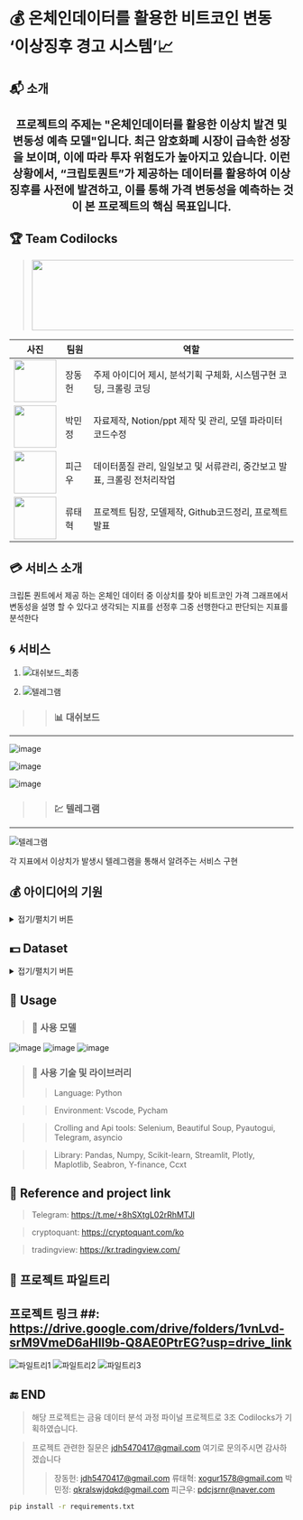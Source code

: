 # :moneybag: 온체인데이터를 활용한 비트코인 변동 ‘이상징후 경고 시스템’:chart_with_upwards_trend:

## :mailbox_with_mail: 소개
  <h1 align="center" style="font-size: 20px;"> 프로젝트의 주제는 "온체인데이터를 활용한 이상치 발견 및 변동성 예측 모델"입니다. 최근 암호화폐 시장이 급속한 성장을 보이며, 이에 따라 투자 위험도가 높아지고 있습니다. 이런 상황에서,  “크립토퀀트”가 제공하는 데이터를 활용하여 이상징후를 사전에 발견하고, 이를 통해 가격 변동성을 예측하는 것이 본 프로젝트의 핵심 목표입니다.</h1>

## :trophy: Team Codilocks
> <img src="https://github.com/TaehyukRyu/Project-by-Coldilocks/assets/141690029/9302ef69-6a0f-423c-9bca-447357ca4990" width="900" height="125">

| 사진 | 팀원 | 역할 |
| --- | --- | --- |
| <img src="https://github.com/TaehyukRyu/Project-by-Coldilocks/assets/141690029/482d4bd8-0211-421e-be64-13f73e3a30b8" width="75" height="75">| 장동헌 | 주제 아이디어 제시, 분석기획 구체화, 시스템구현 코딩, 크롤링 코딩 |
| <img src="https://github.com/TaehyukRyu/Project-by-Coldilocks/assets/141690029/025a056f-7ac0-40f3-ae78-2f9839f80fca" width="75" height="75">| 박민정 | 자료제작, Notion/ppt 제작 및 관리, 모델 파라미터 코드수정 |
| <img src="https://github.com/TaehyukRyu/Project-by-Coldilocks/assets/141690029/7609d5ff-ab9f-4794-b61d-4f5bf941c8c4" width="75" height="75">| 피근우 | 데이터품질 관리, 일일보고 및 서류관리, 중간보고 발표, 크롤링 전처리작업 |
| <img src="https://github.com/TaehyukRyu/Project-by-Coldilocks/assets/141690029/df2915b7-9f9d-4984-a097-c45b889d1151" width="75" height="75">| 류태혁 | 프로젝트 팀장, 모델제작, Github코드정리, 프로젝트 발표 |

## :credit_card: 서비스 소개
크립톤 퀀트에서 제공 하는 온체인 데이터 중 이상치를 찾아 비트코인 가격 그래프에서 변동성을 설명 할 수 있다고 생각되는 지표를 선정후 그중 선행한다고 판단되는 지표를 분석한다
>> 

## :cyclone: 서비스

1. ![대쉬보드_최종](https://github.com/TaehyukRyu/Project-by-Coldilocks/assets/141690029/7b8782fa-385b-4c8b-b67b-3adeacd3bcc8)



2. ![텔레그램](https://github.com/TaehyukRyu/Project-by-Coldilocks/assets/141690029/9f05a380-a404-40ed-a92b-79c0f3d875f0)



> > ### :bar_chart: 대쉬보드
--------------------------------------------------------------------------------------------------------------------
![image](https://github.com/TaehyukRyu/Project-by-Coldilocks/assets/141690029/d74ffda3-d658-44ea-bd8b-a05864c54bdf)

![image](https://github.com/TaehyukRyu/Project-by-Coldilocks/assets/141690029/4f3dba2a-58b0-4ee9-85e1-89a91360b290)

![image](https://github.com/TaehyukRyu/Project-by-Coldilocks/assets/141690029/0a4711fe-05fd-4e3e-bc2d-fc3f76d361c0)


> > ### :chart: 텔레그램
--------------------------------------------------------------------------------------------------------------------
![텔레그램](https://github.com/TaehyukRyu/Project-by-Coldilocks/assets/141690029/d65b1559-cb02-41d8-b008-b19c204dd057)

각 지표에서 이상치가 발생시 텔레그램을 통해서 알려주는 서비스 구현


## :moneybag: 아이디어의 기원
<details>
<summary>접기/펼치기 버튼</summary>
<div markdown="1">

![image](https://github.com/TaehyukRyu/Project-by-Coldilocks/assets/141690029/7592735c-c56f-4757-a82b-2e6cd9b9c841)
![image](https://github.com/TaehyukRyu/Project-by-Coldilocks/assets/141690029/25821245-6dd5-4536-b24d-b343d38616cb)

  기사링크:https://news.mt.co.kr/mtview.php?no=2023081417015674137

</div>
</details>

## :dollar: Dataset
<details>
<summary>접기/펼치기 버튼</summary>
<div markdown="1">

![image](https://github.com/TaehyukRyu/Project-by-Coldilocks/assets/141690029/b37da0d3-057b-4f90-8180-09518b330218)
![image](https://github.com/TaehyukRyu/Project-by-Coldilocks/assets/141690029/aaf0377e-3f4b-46cc-8412-12b580878e66)
![image](https://github.com/TaehyukRyu/Project-by-Coldilocks/assets/141690029/7a3e8bd2-0de4-4f57-98cc-4957ef536869)
![image](https://github.com/TaehyukRyu/Project-by-Coldilocks/assets/141690029/6b9a0f1e-bd2e-447e-8de7-f09dde3be63c)
![image](https://github.com/TaehyukRyu/Project-by-Coldilocks/assets/141690029/2dd9300e-b23b-48db-bf80-ebf81b1dd916)
![image](https://github.com/TaehyukRyu/Project-by-Coldilocks/assets/141690029/8ae231ae-ff4c-419c-a118-eced4ffe78c5)
![image](https://github.com/TaehyukRyu/Project-by-Coldilocks/assets/141690029/5945d126-8b8b-4142-bafd-d8794462b1d0)

</div>
</details>


## :crown: Usage

> ### :slot_machine: 사용 모델
![image](https://github.com/TaehyukRyu/Project-by-Coldilocks/assets/141690029/f4fd8e5b-c795-4cbf-a2e9-6e797c3e4944)
![image](https://github.com/TaehyukRyu/Project-by-Coldilocks/assets/141690029/4e673aa8-f26c-4353-ab6f-3ba5c096ad86)
![image](https://github.com/TaehyukRyu/Project-by-Coldilocks/assets/141690029/b10b5b93-5116-44c2-9ac1-ce2d940980a8)

> ### :hammer: 사용 기술 및 라이브러리
> > Language: Python

> > Environment: Vscode, Pycham

> > Crolling and Api tools: Selenium, Beautiful Soup, Pyautogui, Telegram, asyncio

> > Library: Pandas, Numpy, Scikit-learn, Streamlit, Plotly, Maplotlib, Seabron, Y-finance, Ccxt

## :beginner: Reference and project link
  > Telegram: https://t.me/+8hSXtgL02rRhMTJl

  > cryptoquant: https://cryptoquant.com/ko

  > tradingview: https://kr.tradingview.com/

## :pencil: 프로젝트 파일트리
## 프로젝트 링크 ##: https://drive.google.com/drive/folders/1vnLvd-srM9VmeD6aHII9b-Q8AE0PtrEG?usp=drive_link

![파일트리1](https://github.com/TaehyukRyu/Project-by-Coldilocks/assets/141690029/c8d20e98-7599-4ba8-b869-262d434232fa)
![파일트리2](https://github.com/TaehyukRyu/Project-by-Coldilocks/assets/141690029/02b2315b-aa71-4be9-ae3c-a60a99f0b990)
![파일트리3](https://github.com/TaehyukRyu/Project-by-Coldilocks/assets/141690029/750129f9-bfbe-4430-a505-0bdd510063a0)

## :end: END
> 해당 프로젝트는 금융 데이터 분석 과정 파이널 프로젝트로 3조 Codilocks가 기획하였습니다.
 
> 프로젝트 관련한 질문은 jdh5470417@gmail.com 여기로 문의주시면 감사하겠습니다
>  > 장동헌: jdh5470417@gmail.com
>  > 류태혁: xogur1578@gmail.com
>  > 박민정: qkralswjdqkd@gmail.com
>  > 피근우: pdcjsrnr@naver.com

```bash
pip install -r requirements.txt
